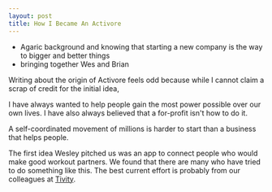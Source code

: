 ```yaml
---
layout: post
title: How I Became An Activore
---
```


 - Agaric background and knowing that starting a new company is the way to bigger and better things
 - bringing together Wes and Brian

Writing about the origin of Activore feels odd because while I cannot claim a scrap of credit for the initial idea, 



I have always wanted to help people gain the most power possible over our own lives.  I have also always believed that a for-profit isn't how to do it.

A self-coordinated movement of millions is harder to start than a business that helps people.

The first idea Wesley pitched us was an app to connect people who would make good workout partners.  We found that there are many who have tried to do something like this.  The best current effort is probably from our colleagues at <a href="http://tivity.us/">Tivity</a>.
